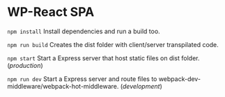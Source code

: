
# WP-React SPA

`npm install` Install dependencies and run a build too.

`npm run build` Creates the dist folder with client/server transpilated code.

`npm start` Start a Express server that host static files on dist folder. (*production*)

`npm run dev` Start a Express server and route files to webpack-dev-middleware/webpack-hot-middleware. (*development*)
